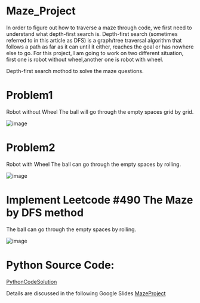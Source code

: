 # Maze_Project

In order to figure out how to traverse a maze through code, we first need to understand what depth-first search is. Depth-first search (sometimes referred to in this article as DFS) is a graph/tree traversal algorithm that follows a path as far as it can until it either, reaches the goal or has nowhere else to go. For this project, I am going to work on two different situation, first one is robot without wheel,another one is robot with wheel.

Depth-first search mothod to solve the maze questions.

# Problem1
Robot without Wheel
The ball will go through the empty spaces grid by grid.

![image](https://user-images.githubusercontent.com/55336314/180590442-557a659e-7b10-4575-b531-1f804bd7e1b7.png)

# Problem2
Robot with Wheel
The ball can go through the empty spaces by rolling.

![image](https://user-images.githubusercontent.com/55336314/180591939-6962aa5c-c45e-43fa-aef3-b594389461b5.png)

# Implement Leetcode #490 The Maze by DFS method
The ball can go through the empty spaces by rolling.

![image](https://user-images.githubusercontent.com/55336314/180622953-e09b1321-3b2a-46c8-84c9-e9053ac32fef.png)

# Python Source Code:
[PythonCodeSolution](https://github.com/MaggieWang1010/Algorithm/blob/998418cb012db5df33a997f5eb234eb4307c6ce3/DFS/Maze/MazePythonCode%23490)

Details are discussed in the following Google Slides
[MazeProject](https://docs.google.com/presentation/d/1LhPN5Q9lkBJJHLPlByuhHKWjevZjTFFsMnXSCFgYc84/edit#slide=id.g1430dfc7be5_0_42)
